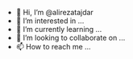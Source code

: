 - 👋 Hi, I’m @alirezatajdar
- 👀 I’m interested in ...
- 🌱 I’m currently learning ...
- 💞️ I’m looking to collaborate on ...
- 📫 How to reach me ...

<!---
alirezatajdar/alirezatajdar is a ✨ special ✨ repository because its `README.md` (this file) appears on your GitHub profile.
You can click the Preview link to take a look at your changes.
--->

